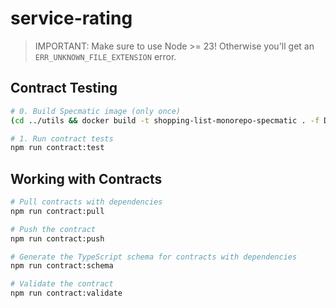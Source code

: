 # service-rating

> IMPORTANT: Make sure to use Node >= 23!
> Otherwise you'll get an `ERR_UNKNOWN_FILE_EXTENSION` error.

## Contract Testing

```bash
# 0. Build Specmatic image (only once)
(cd ../utils && docker build -t shopping-list-monorepo-specmatic . -f Dockerfile.specmatic)

# 1. Run contract tests
npm run contract:test
```

## Working with Contracts

```bash
# Pull contracts with dependencies
npm run contract:pull

# Push the contract
npm run contract:push

# Generate the TypeScript schema for contracts with dependencies
npm run contract:schema

# Validate the contract
npm run contract:validate
```
